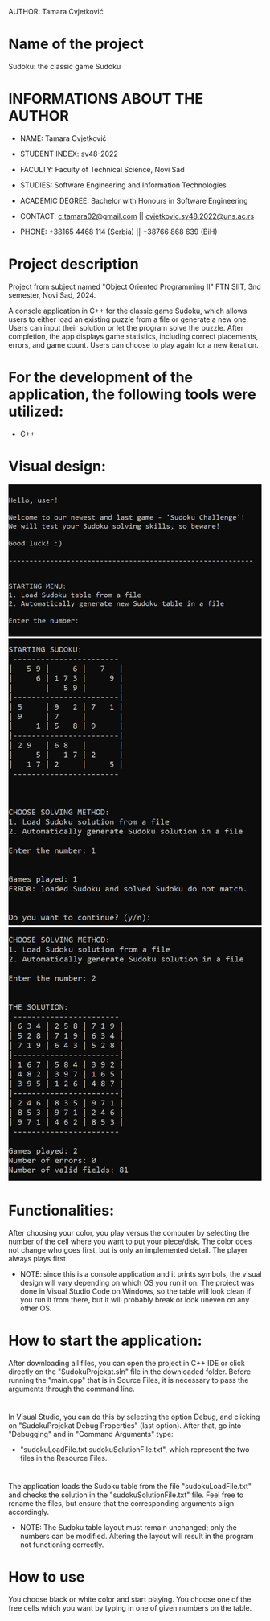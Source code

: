 AUTHOR: Tamara Cvjetković
# 


# Name of the project
Sudoku: the classic game Sudoku
# 


# INFORMATIONS ABOUT THE AUTHOR
- NAME: Tamara Cvjetković
- STUDENT INDEX: sv48-2022
- FACULTY: Faculty of Technical Science, Novi Sad
- STUDIES: Software Engineering and Information Technologies 
- ACADEMIC DEGREE: Bachelor with Honours in Software Engineering

- CONTACT: c.tamara02@gmail.com || cvjetkovic.sv48.2022@uns.ac.rs
- PHONE: +38165 4468 114 (Serbia) || +38766 868 639 (BiH)
# 


# Project description
Project from subject named "Object Oriented Programming II"
FTN SIIT, 3nd semester, Novi Sad, 2024.

A console application in C++ for the classic game Sudoku, which allows users to either load an existing puzzle from a file or generate a new one.
Users can input their solution or let the program solve the puzzle.
After completion, the app displays game statistics, including correct placements, errors, and game count.
Users can choose to play again for a new iteration.
#


# For the development of the application, the following tools were utilized:
- C++
# 


# Visual design:
![Screenshot](screenshot1.png)
![Screenshot](screenshot2.png)
![Screenshot](screenshot3.png)
# 


# Functionalities:
After choosing your color, you play versus the computer by selecting the number of the cell where you want to put your piece/disk. The color does not change who goes first, but is only an implemented detail. The player always plays first.

* NOTE: since this is a console application and it prints symbols, the visual design will vary depending on which OS you run it on. The project was done in Visual Studio Code on Windows, so the table will look clean if you run it from there, but it will probably break or look uneven on any other OS.
#


# How to start the application:
After downloading all files, you can open the project in C++ IDE or click directly on the "SudokuProjekat.sln" file in the downloaded folder.
Before running the "main.cpp" that is in Source Files, it is necessary to pass the arguments through the command line. 
# 
In Visual Studio, you can do this by selecting the option Debug, and clicking on "SudokuProjekat Debug Properties" (last option).
After that, go into "Debugging" and in "Command Arguments" type: 
* "sudokuLoadFile.txt sudokuSolutionFile.txt", which represent the two files in the Resource Files.
# 
The application loads the Sudoku table from the file "sudokuLoadFile.txt" and checks the solution in the "sudokuSolutionFile.txt" file.
Feel free to rename the files, but ensure that the corresponding arguments align accordingly.

* NOTE: The Sudoku table layout must remain unchanged; only the numbers can be modified. Altering the layout will result in the program not functioning correctly.
#


# How to use
You choose black or white color and start playing. You choose one of the free cells which you want by typing in one of given numbers on the table.
#
